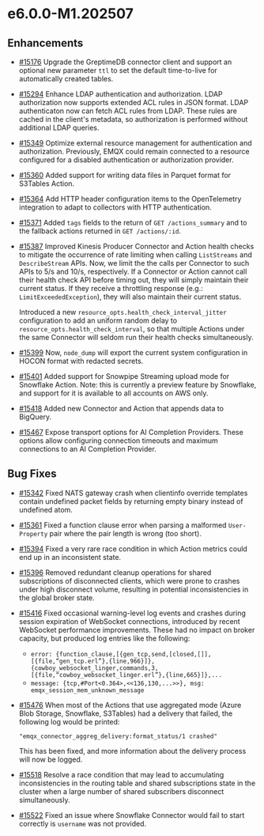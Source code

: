 # e6.0.0-M1.202507

## Enhancements

- [#15176](https://github.com/emqx/emqx/pull/15176) Upgrade the GreptimeDB connector client and support an optional new parameter `ttl` to set the default time-to-live for automatically created tables.

- [#15294](https://github.com/emqx/emqx/pull/15294) Enhance LDAP authentication and authorization.
  LDAP authorization now supports extended ACL rules in JSON format.
  LDAP authenticaton now can fetch ACL rules from LDAP. These rules are cached in the client's metadata, so authorization is performed without additional LDAP queries.

- [#15349](https://github.com/emqx/emqx/pull/15349) Optimize external resource management for authentication and authorization. Previously, EMQX could remain connected to a resource configured for a disabled authentication or authorization provider.

- [#15360](https://github.com/emqx/emqx/pull/15360) Added support for writing data files in Parquet format for S3Tables Action.

- [#15364](https://github.com/emqx/emqx/pull/15364) Add HTTP header configuration items to the OpenTelemetry integration to adapt to collectors with HTTP authentication.

- [#15371](https://github.com/emqx/emqx/pull/15371) Added `tags` fields to the return of `GET /actions_summary` and to the fallback actions returned in `GET /actions/:id`.

- [#15387](https://github.com/emqx/emqx/pull/15387) Improved Kinesis Producer Connector and Action health checks to mitigate the occurrence of rate limiting when calling `ListStreams` and `DescribeStream` APIs.  Now, we limit the the calls per Connector to such APIs to 5/s and 10/s, respectively.  If a Connector or Action cannot call their health check API before timing out, they will simply maintain their current status.  If they receive a throttling response (e.g.: `LimitExceededException`), they will also maintain their current status.

  Introduced a new `resource_opts.health_check_interval_jitter` configuration to add an uniform random delay to `resource_opts.health_check_interval`, so that multiple Actions under the same Connector will seldom run their health checks simultaneously.

- [#15399](https://github.com/emqx/emqx/pull/15399) Now, `node_dump` will export the current system configuration in HOCON format with redacted secrets.

- [#15401](https://github.com/emqx/emqx/pull/15401) Added support for Snowpipe Streaming upload mode for Snowflake Action.  Note: this is currently a preview feature by Snowflake, and support for it is available to all accounts on AWS only.

- [#15418](https://github.com/emqx/emqx/pull/15418) Added new Connector and Action that appends data to BigQuery.

- [#15467](https://github.com/emqx/emqx/pull/15467) Expose transport options for AI Completion Providers.
  These options allow configuring connection timeouts and maximum connections to an AI Completion Provider.

## Bug Fixes

- [#15342](https://github.com/emqx/emqx/pull/15342) Fixed NATS gateway crash when clientinfo override templates contain undefined packet fields by returning empty binary instead of undefined atom.

- [#15361](https://github.com/emqx/emqx/pull/15361) Fixed a function clause error when parsing a malformed `User-Property` pair where the pair length is wrong (too short).

- [#15394](https://github.com/emqx/emqx/pull/15394) Fixed a very rare race condition in which Action metrics could end up in an inconsistent state.

- [#15396](https://github.com/emqx/emqx/pull/15396) Removed redundant cleanup operations for shared subscriptions of disconnected clients, which were prone to crashes under high disconnect volume, resulting in potential inconsistencies in the global broker state.

- [#15416](https://github.com/emqx/emqx/pull/15416) Fixed occasional warning-level log events and crashes during session expiration of WebSocket connections, introduced by recent WebSocket performance improvements. These had no impact on broker capacity, but produced log entries like the following:
  * `error: {function_clause,[{gen_tcp,send,[closed,[]],[{file,“gen_tcp.erl”},{line,966}]},{cowboy_websocket_linger,commands,3,[{file,“cowboy_websocket_linger.erl”},{line,665}]},...`
  * `message: {tcp,#Port<0.364>,<<136,130,...>>}, msg: emqx_session_mem_unknown_message`

- [#15476](https://github.com/emqx/emqx/pull/15476) When most of the Actions that use aggregated mode (Azure Blob Storage, Snowflake, S3Tables) had a delivery that failed, the following log would be printed:

  ```
  "emqx_connector_aggreg_delivery:format_status/1 crashed"
  ```

  This has been fixed, and more information about the delivery process will now be logged.

- [#15518](https://github.com/emqx/emqx/pull/15518) Resolve a race condition that may lead to accumulating inconsistencies in the routing table and shared subscriptions state in the cluster when a large number of shared subscribers disconnect simultaneously.

- [#15522](https://github.com/emqx/emqx/pull/15522) Fixed an issue where Snowflake Connector would fail to start correctly is `username` was not provided.
